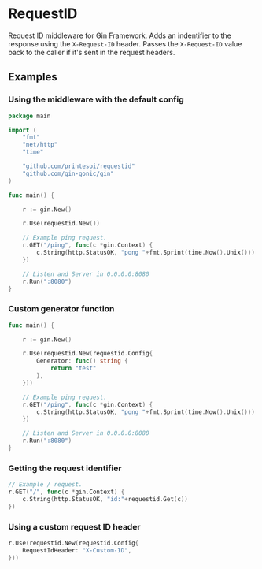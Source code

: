 # RequestID

Request ID middleware for Gin Framework. Adds an indentifier to the response using the `X-Request-ID` header. Passes the `X-Request-ID` value back to the caller if it's sent in the request headers.

## Examples

### Using the middleware with the default config

```go
package main

import (
	"fmt"
	"net/http"
	"time"

	"github.com/printesoi/requestid"
	"github.com/gin-gonic/gin"
)

func main() {

	r := gin.New()

	r.Use(requestid.New())

	// Example ping request.
	r.GET("/ping", func(c *gin.Context) {
		c.String(http.StatusOK, "pong "+fmt.Sprint(time.Now().Unix()))
	})

	// Listen and Server in 0.0.0.0:8080
	r.Run(":8080")
}
```

### Custom generator function

```go
func main() {

	r := gin.New()

	r.Use(requestid.New(requestid.Config{
		Generator: func() string {
			return "test"
		},
	}))

	// Example ping request.
	r.GET("/ping", func(c *gin.Context) {
		c.String(http.StatusOK, "pong "+fmt.Sprint(time.Now().Unix()))
	})

	// Listen and Server in 0.0.0.0:8080
	r.Run(":8080")
}
```

### Getting the request identifier

```go
// Example / request.
r.GET("/", func(c *gin.Context) {
	c.String(http.StatusOK, "id:"+requestid.Get(c))
})
```

### Using a custom request ID header

```go
r.Use(requestid.New(requestid.Config{
	RequestIdHeader: "X-Custom-ID",
}))
```

